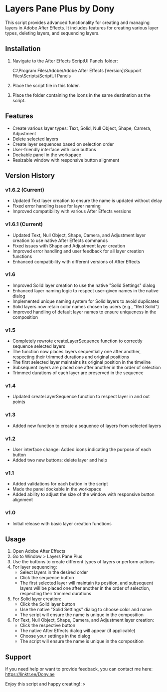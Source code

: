 # Layers Pane Plus by Dony
 This script provides advanced functionality for creating and managing layers in Adobe After Effects.  It includes features for creating various layer types, deleting layers, and sequencing layers.

## Installation
1. Navigate to the After Effects ScriptUI Panels folder:
   
   C:\Program Files\Adobe\Adobe After Effects [Version]\Support Files\Scripts\ScriptUI Panels
   
2. Place the script file in this folder.
3. Place the folder containing the icons in the same destination as the script.

## Features
- Create various layer types: Text, Solid, Null Object, Shape, Camera, Adjustment
- Delete selected layers
- Create layer sequences based on selection order
- User-friendly interface with icon buttons
- Dockable panel in the workspace
- Resizable window with responsive button alignment

## Version History

### v1.6.2 (Current)
- Updated Text layer creation to ensure the name is updated without delay
- Fixed error handling issue for layer naming
- Improved compatibility with various After Effects versions

### v1.6.1 (Current)
- Updated Text, Null Object, Shape, Camera, and Adjustment layer creation to use native After Effects commands
- Fixed issues with Shape and Adjustment layer creation
- Improved error handling and user feedback for all layer creation functions
- Enhanced compatibility with different versions of After Effects

### v1.6
- Improved Solid layer creation to use the native "Solid Settings" dialog
- Enhanced layer naming logic to respect user-given names in the native dialog
- Implemented unique naming system for Solid layers to avoid duplicates
- Solid layers now retain color names chosen by users (e.g., "Red Solid")
- Improved handling of default layer names to ensure uniqueness in the composition

### v1.5
- Completely rewrote createLayerSequence function to correctly sequence selected layers
- The function now places layers sequentially one after another, respecting their trimmed durations and original positions
- The first selected layer maintains its original position in the timeline
- Subsequent layers are placed one after another in the order of selection
- Trimmed durations of each layer are preserved in the sequence

### v1.4
- Updated createLayerSequence function to respect layer in and out points

### v1.3
- Added new function to create a sequence of layers from selected layers

### v1.2
- User interface change: Added icons indicating the purpose of each button
- Added two new buttons: delete layer and help

### v1.1
- Added validations for each button in the script
- Made the panel dockable in the workspace
- Added ability to adjust the size of the window with responsive button alignment

### v1.0
- Initial release with basic layer creation functions

## Usage
1. Open Adobe After Effects
2. Go to Window > Layers Pane Plus
3. Use the buttons to create different types of layers or perform actions
4. For layer sequencing:
   - Select layers in the desired order
   - Click the sequence button
   - The first selected layer will maintain its position, and subsequent layers will be placed one after another in the order of selection, respecting their trimmed durations
5. For Solid layer creation:
   - Click the Solid layer button
   - Use the native "Solid Settings" dialog to choose color and name
   - The script will ensure the name is unique in the composition
6. For Text, Null Object, Shape, Camera, and Adjustment layer creation:
   - Click the respective button
   - The native After Effects dialog will appear (if applicable)
   - Choose your settings in the dialog
   - The script will ensure the name is unique in the composition

## Support
If you need help or want to provide feedback, you can contact me here:
https://linktr.ee/Dony.ae

Enjoy this script and happy creating! :>